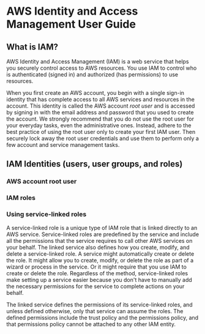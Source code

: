 # AWS Identity and Access Management User Guide

## What is IAM?

AWS Identity and Access Management (IAM) is a web service that helps you securely control access to AWS resources.
You use IAM to control who is authenticated (signed in) and authorized (has permissions) to use resources.

When you first create an AWS account, you begin with a single sign-in identity that has complete access to all AWS services and resources in the account.
This identity is called the AWS account *root user* and is accessed by signing in with the email address and password that you used to create the account.
We strongly recommend that you do not use the root user for your everyday tasks, even the administrative ones.
Instead, adhere to the best practice of using the root user only to create your first IAM user.
Then securely lock away the root user credentials and use them to perform only a few account and service management tasks.

## IAM Identities (users, user groups, and roles)

### AWS account root user

### IAM roles

### Using service-linked roles

A service-linked role is a unique type of IAM role that is linked directly to an AWS service.
Service-linked roles are predefined by the service and include all the permissions that the service requires to call other AWS services on your behalf.
The linked service also defines how you create, modify, and delete a service-linked role.
A service might automatically create or delete the role.
It might allow you to create, modify, or delete the role as part of a wizard or process in the service.
Or it might require that you use IAM to create or delete the role.
Regardless of the method, service-linked roles make setting up a service easier because you don't have to manually add the necessary permissions for the service to complete actions on your behalf.

The linked service defines the permissions of its service-linked roles, and unless defined otherwise, only that service can assume the roles.
The defined permissions include the trust policy and the permissions policy, and that permissions policy cannot be attached to any other IAM entity. 
